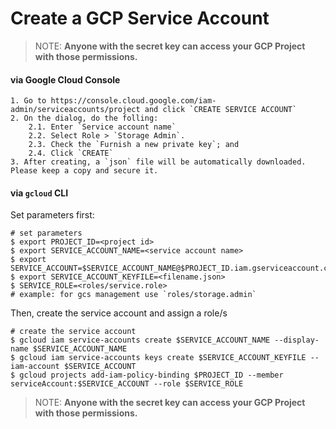 
# Create a GCP Service Account

> NOTE: **Anyone with the secret key can access your GCP Project with those permissions.**

#### via Google Cloud Console


    1. Go to https://console.cloud.google.com/iam-admin/serviceaccounts/project and click `CREATE SERVICE ACCOUNT`
    2. On the dialog, do the folling:
        2.1. Enter `Service account name`
        2.2. Select Role > `Storage Admin`. 
        2.3. Check the `Furnish a new private key`; and 
        2.4. Click `CREATE`
    3. After creating, a `json` file will be automatically downloaded. Please keep a copy and secure it.


#### via `gcloud` CLI

Set parameters first:

```
# set parameters
$ export PROJECT_ID=<project id>
$ export SERVICE_ACCOUNT_NAME=<service account name>
$ export SERVICE_ACCOUNT=$SERVICE_ACCOUNT_NAME@$PROJECT_ID.iam.gserviceaccount.com
$ export SERVICE_ACCOUNT_KEYFILE=<filename.json>
$ SERVICE_ROLE=<roles/service.role>
# example: for gcs management use `roles/storage.admin`
```

Then, create the service account and assign a role/s

```
# create the service account
$ gcloud iam service-accounts create $SERVICE_ACCOUNT_NAME --display-name $SERVICE_ACCOUNT_NAME
$ gcloud iam service-accounts keys create $SERVICE_ACCOUNT_KEYFILE --iam-account $SERVICE_ACCOUNT
$ gcloud projects add-iam-policy-binding $PROJECT_ID --member serviceAccount:$SERVICE_ACCOUNT --role $SERVICE_ROLE
```

> NOTE: **Anyone with the secret key can access your GCP Project with those permissions.**